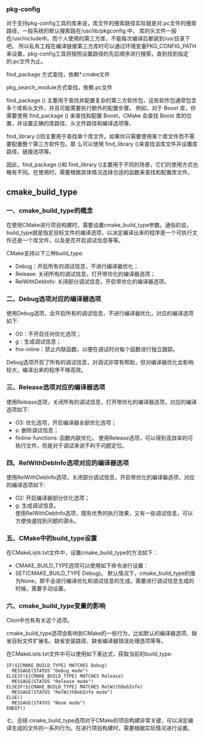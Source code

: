  
 ### pkg-config
 对于支持pkg-config工具的库来说，库文件的搜索路径实际就是对.pc文件的搜索路径，一般系统的默认搜索路在/usr/lib/pkgconfig 中，
 库的头文件一般在/usr/include中。而个人使用的第三方库，不能每次编译后都装到/usr目录下吧。
 所以私有工程在编译链接第三方库时可以通过环境变量PKG_CONFIG_PATH来设置，pkg-config工具将按照设置路径的先后顺序进行搜索，直到找到指定的.pc文件为止。
 
find_package 方式查找，依赖*.cmake文件

pkg_search_module方式查找，依赖.pc文件


find_package () 主要用于查找并配置复杂的第三方软件包，这些软件包通常包含多个库和头文件，并且可能需要执行额外的配置步骤。
例如，对于 Boost 库，你需要使用 find_package () 来查找和配置 Boost，CMake 会查找 Boost 库的位置，并设置正确的库路径、头文件路径和编译选项等。

find_library ()则主要用于查找单个库文件。如果你只需要使用某个库文件而不需要配置整个第三方软件包，那
么可以使用 find_library ()来查找该库文件并设置库路径、链接选项等。

因此，find_package ()和 find_library ()主要用于不同的场景，它们的使用方式也略有不同。在使用时，需要根据具体情况选择合适的函数来查找和配置库文件。

## cmake_build_type
### 一、cmake_build_type的概念  
在使用CMake进行项目构建时，需要设置cmake_build_type参数。通俗的说，build_type就是指定目标文件的编译选项，以决定编译出来的程序是一个可执行文件还是一个库文件，以及是否开启调试信息等等。

CMake支持以下三种build_type:

- Debug：开启所有的调试信息，不进行编译器优化；
- Release: 关闭所有的调试信息，打开带优化的编译器选项；
- RelWithDebInfo: 关闭部分调试信息，开启带优化的编译器选项。

### 二、Debug选项对应的编译器选项  
使用Debug选项，会开启所有的调试信息，不进行编译器优化，对应的编译选项如下:

- O0：不开启任何优化选项；  
- g：生成调试信息；  
- fno-inline：禁止内联函数，以便在调试时对每个函数进行独立跟踪。  

Debug选项开启了所有的调试信息，对调试非常有帮助，但对编译器优化会影响较大，编译出来的程序不够高效。

### 三、Release选项对应的编译器选项
使用Release选项，关闭所有的调试信息，打开带优化的编译器选项，对应的编译选项如下:

- O3: 优化选项，开启编译器全部优化选项； 
- s: 删除调试信息； 
- finline-functions: 函数内联优化。 
使用Release选项，可以得到高效率的可执行文件，但是对于调试来说不利于问题定位。

### 四、RelWithDebInfo选项对应的编译器选项  
使用RelWithDebInfo选项，关闭部分调试信息，开启带优化的编译器选项，对应的编译选项如下:

- O2: 开启编译器部分优化选项；  
- g: 生成调试信息。  
使用RelWithDebInfo选项，既有优秀的执行效果，又有一些调试信息，可以方便快速找到问题的源头。

### 五、CMake中的build_type设置
在CMakeLists.txt文件中，设置cmake_build_type的方法如下：

- CMAKE_BUILD_TYPE选项可以使用如下命令进行设置：
- SET(CMAKE_BUILD_TYPE Debug)。
默认情况下，cmake_build_type的值为None，即不会进行编译优化和调试信息的生成。需要进行调试信息生成的时候，需要手动设置。

### 六、cmake_build_type变量的影响
Clion中也有有关这个选项。

cmake_build_type选项会影响到CMake的一些行为，比如默认的编译器选项、缺省目标文件扩展名、缺省安装路径、缺省编译器错误处理选项等等。

在CMakeLists.txt文件中可以使用如下表达式，获取当前的build_type:
```text
IF(${CMAKE_BUILD_TYPE} MATCHES Debug)
  MESSAGE(STATUS "Debug mode")
ELSEIF(${CMAKE_BUILD_TYPE} MATCHES Release)
  MESSAGE(STATUS "Release mode")
ELSEIF(${CMAKE_BUILD_TYPE} MATCHES RelWithDebInfo)
  MESSAGE(STATUS "RelWithDebInfo mode")
ELSE()
  MESSAGE(STATUS "None mode")
ENDIF()
```

七、总结
cmake_build_type选项对于CMake的项目构建非常关键，可以决定编译生成的文件的一系列行为。在进行项目构建时，需要根据实际情况进行设置。
